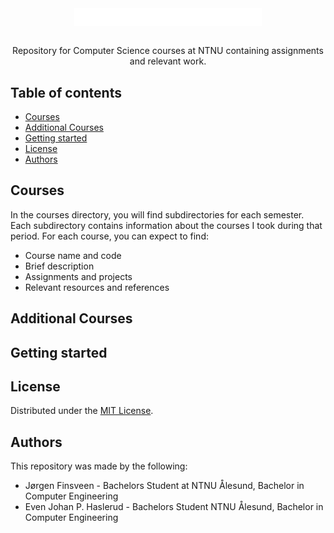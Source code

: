 <div align="center">
  <img align="center" width="300" src="images/ntnu_bredde_eng_neg.png" />
</div>

<br />
<p align="center">Repository for Computer Science courses at NTNU containing assignments and relevant work.</p>

## Table of contents

- [Courses](#courses)
- [Additional Courses](#additional-courses)
- [Getting started](#getting-started)
- [License](#license)
- [Authors](#authors)

## Courses

<p>In the courses directory, you will find subdirectories for each semester. Each subdirectory contains information about the courses I took during that period. For each course, you can expect to find: </p>

* Course name and code
* Brief description
* Assignments and projects
* Relevant resources and references

## Additional Courses

## Getting started

## License

Distributed under the [MIT License](LICENSE).

## Authors
This repository was made by the following:

* Jørgen Finsveen - Bachelors Student at NTNU Ålesund, Bachelor in Computer Engineering
* Even Johan P. Haslerud - Bachelors Student NTNU Ålesund, Bachelor in Computer Engineering 
